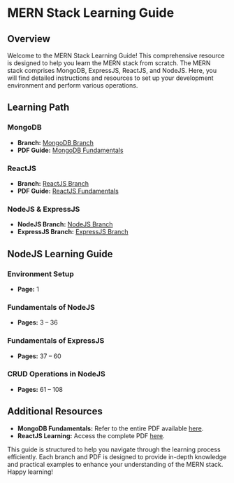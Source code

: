 # MERN Stack Learning Guide

## Overview

Welcome to the MERN Stack Learning Guide! This comprehensive resource is designed to help you learn the MERN stack from scratch. The MERN stack comprises MongoDB, ExpressJS, ReactJS, and NodeJS. Here, you will find detailed instructions and resources to set up your development environment and perform various operations.

## Learning Path

### MongoDB
- **Branch:** [MongoDB Branch](https://github.com/SujalBedre4/MERN-Learning/tree/MongoDB)
- **PDF Guide:** [MongoDB Fundamentals](https://github.com/SujalBedre4/MERN-Learning/blob/MongoDB/MongoDB.pdf)

### ReactJS
- **Branch:** [ReactJS Branch](https://github.com/SujalBedre4/React-Learning/tree/React-2.0)
- **PDF Guide:** [ReactJS Fundamentals](https://github.com/SujalBedre4/React-Learning/tree/use)

### NodeJS & ExpressJS
- **NodeJS Branch:** [NodeJS Branch](https://github.com/SujalBedre4/MERN-Learning/tree/Node)
- **ExpressJS Branch:** [ExpressJS Branch](https://github.com/SujalBedre4/MERN-Learning/tree/Express)

## NodeJS Learning Guide

### Environment Setup
- **Page:** 1

### Fundamentals of NodeJS
- **Pages:** 3 – 36

### Fundamentals of ExpressJS
- **Pages:** 37 – 60

### CRUD Operations in NodeJS
- **Pages:** 61 – 108

## Additional Resources

- **MongoDB Fundamentals:** Refer to the entire PDF available [here](https://github.com/SujalBedre4/MERN-Learning/blob/MongoDB/MongoDB.pdf).
- **ReactJS Learning:** Access the complete PDF [here](https://github.com/SujalBedre4/React-Learning/tree/use).

This guide is structured to help you navigate through the learning process efficiently. Each branch and PDF is designed to provide in-depth knowledge and practical examples to enhance your understanding of the MERN stack. Happy learning!
